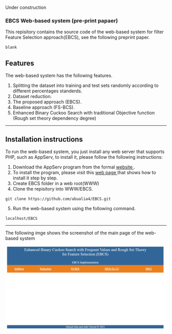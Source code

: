 Under construction
### EBCS Web-based system (pre-print papaer)

This repisitory contains the source code of the web-based system for filter Feature Selection approach(EBCS), see the following preprint paper.
```
blank
```


## Features
The web-based system has the following features.

1. Splitting the dataset into training and test sets randomly according to different percentages standerds.
2. Dataset reduction.
3. The proposed approach (EBCS).
4. Baseline approach (FS-BCS).
5. Enhanced Binary Cuckoo Search with traditional Objective function (Rough set theory dependency degree)

<hr/>

## Installation instructions
To run the web-based system, you just install any web server that supports PHP, such as AppServ, to install it, please follow the following instructions:
1. Download the AppServ program from the formal  <a href="https://www.appserv.org/en/download/">website </a>.
2. To install the program, please visit this <a href="https://www.appserv.org/en/howto/"> web page </a> that shows how to install it step by step.
3. Create EBCS folder in a web root(WWW)
4. Clone the repisitory into WWW/EBCS.

```
git clone https://github.com/abualia4/EBCS.git

```
5. Run the web-based system using the following command.

```
localhost/EBCS
```
<hr/>

The following imge shows the screenshot of the main page of the web-based system

<img src="src/datasets/main.png"/>

  
